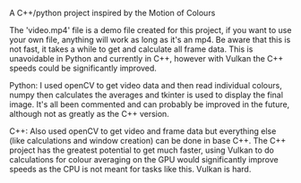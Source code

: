 A C++/python project inspired by the Motion of Colours

The 'video.mp4' file is a demo file created for this project, if you want to use your own file, anything will work as long as it's an mp4.
Be aware that this is not fast, it takes a while to get and calculate all frame data.
This is unavoidable in Python and currently in C++, however with Vulkan the C++ speeds could be significantly improved.

Python: I used openCV to get video data and then read individual colours, numpy then calculates the averages and tkinter is used to display the final image.
It's all been commented and can probably be improved in the future, although not as greatly as the C++ version.

C++: Also used openCV to get video and frame data but everything else (like calculations and window creation) can be done in base C++.
The C++ project has the greatest potential to get much faster, using Vulkan to do calculations for colour averaging on the GPU would 
significantly improve speeds as the CPU is not meant for tasks like this. 
Vulkan is hard.
